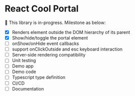 # React Cool Portal

🚧 This library is in-progress. Milestone as below:

- [x] Renders element outside the DOM hierarchy of its parent
- [x] Show/hide/toggle the portal element
- [ ] onShow/onHide event callbacks
- [ ] support onClickOutside and esc keyboard interaction
- [ ] Server-side rendering compatibility
- [ ] Unit testing
- [ ] Demo app
- [ ] Demo code
- [ ] Typescript type definition
- [ ] CI/CD
- [ ] Documentation
